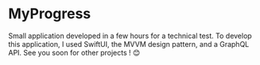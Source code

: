 # MyProgress
Small application developed in a few hours for a technical test.
To develop this application, I used SwiftUI, the MVVM design pattern, and a GraphQL API.
See you soon for other projects ! 😊
